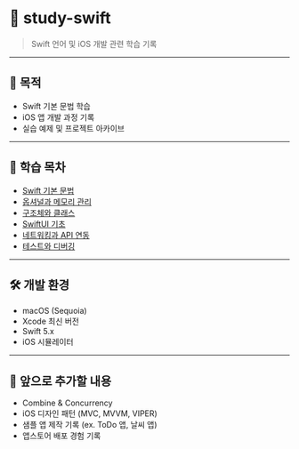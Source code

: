 # 🍏 study-swift
> Swift 언어 및 iOS 개발 관련 학습 기록  

---

## 🎯 목적
- Swift 기본 문법 학습
- iOS 앱 개발 과정 기록
- 실습 예제 및 프로젝트 아카이브

---

## 📖 학습 목차
- [Swift 기본 문법](docs/swift-basics.md)
- [옵셔널과 메모리 관리](docs/optionals-memory.md)
- [구조체와 클래스](docs/struct-class.md)
- [SwiftUI 기초](docs/swiftui-basics.md)
- [네트워킹과 API 연동](docs/networking.md)
- [테스트와 디버깅](docs/testing.md)

---

## 🛠️ 개발 환경
- macOS (Sequoia)
- Xcode 최신 버전
- Swift 5.x
- iOS 시뮬레이터

---

## 🚀 앞으로 추가할 내용
- Combine & Concurrency
- iOS 디자인 패턴 (MVC, MVVM, VIPER)
- 샘플 앱 제작 기록 (ex. ToDo 앱, 날씨 앱)
- 앱스토어 배포 경험 기록
